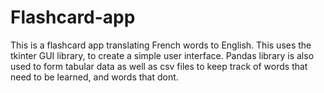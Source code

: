 # Flashcard-app
This is a flashcard app translating French words to English. This uses the tkinter GUI library, to create a simple user interface.  Pandas library is also used to form tabular data as well as csv files to keep track of words that need to be learned, and words that dont. 
